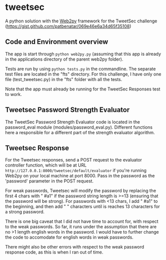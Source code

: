 # tweetsec

A python solution with the [Web2py](http://www.web2py.com/) framework for the TweetSec challenge (https://gist.github.com/patbenatar/069e46e6a34d65f35108)

## Code and Environment overview
The app is start through `python web2py.py` (assuming that this app is already in the applications directory of the parent web2py folder).

Tests are run by using `python tests.py` in the commandline. The separate test files are located in the "fts" directory. For this challenge, I have only one file (test_tweetsec.py) in the "fts" folder with all the tests.

Note that the app must already be running for the TweetSec Responses test to work.

## Tweetsec Password Strength Evaluator
The TweetSec Password Strength Evaluator code is located in the password_eval module (modules/password_eval.py). Different functions here a responsible for a different part of the strength evaluator algorithm.


## Tweetsec Response
For the Tweetsec responses, send a POST request to the evaluator controller function, which will be at URL `http://127.0.0.1:8000/tweetsec/default/evaluator` if you're running Web2py on your local machine at port 8000. Pass in the password as the 'password' parameter in the POST request.

For weak passwords, Tweetsec will modify the password by replacing the first 4 chars with " #a1" if the password string length is >=13 (ensuring that the password will be strong). For passwords with <13 chars, I add " #a1" to the beginning, and then add " " characters until is reaches 13 characters for a strong password.

There is one big caveat that I did not have time to account for, with respect to the weak passwords. So far, it runs under the assumption that there are no >1 length english words in the password. I would have to further change the code to accomodate for english words in weak passwords.

There might also be other errors with respect to the weak password response code, as this is when I ran out of time.

